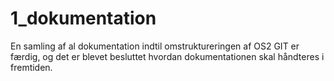1_dokumentation
===============

En samling af al dokumentation indtil omstruktureringen af OS2 GIT er færdig, og det er blevet besluttet hvordan dokumentationen skal håndteres i fremtiden.
